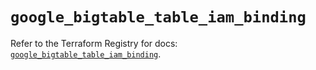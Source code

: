 # `google_bigtable_table_iam_binding`

Refer to the Terraform Registry for docs: [`google_bigtable_table_iam_binding`](https://registry.terraform.io/providers/hashicorp/google-beta/6.8.0/docs/resources/google_bigtable_table_iam_binding).
